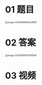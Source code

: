 # 01 题目

<img src="https://cvp.oss-cn-shanghai.aliyuncs.com/202409081622862.png" alt="image-20240908162228807" style="zoom:50%;" />



# 02 答案

<img src="https://cvp.oss-cn-shanghai.aliyuncs.com/202409081705630.png" alt="image-20240908170541556" style="zoom:50%;" />



# 03 视频



